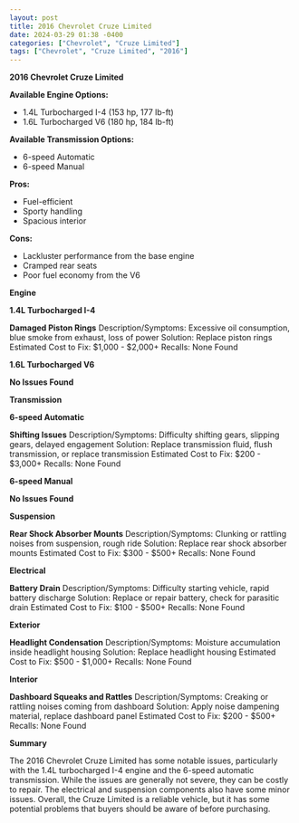 ```yaml
---
layout: post
title: 2016 Chevrolet Cruze Limited
date: 2024-03-29 01:38 -0400
categories: ["Chevrolet", "Cruze Limited"]
tags: ["Chevrolet", "Cruze Limited", "2016"]
---
```

**2016 Chevrolet Cruze Limited**

**Available Engine Options:**

* 1.4L Turbocharged I-4 (153 hp, 177 lb-ft)
* 1.6L Turbocharged V6 (180 hp, 184 lb-ft)

**Available Transmission Options:**

* 6-speed Automatic
* 6-speed Manual

**Pros:**
* Fuel-efficient
* Sporty handling
* Spacious interior

**Cons:**
* Lackluster performance from the base engine
* Cramped rear seats
* Poor fuel economy from the V6

**Engine**

**1.4L Turbocharged I-4**

**Damaged Piston Rings**
Description/Symptoms: Excessive oil consumption, blue smoke from exhaust, loss of power
Solution: Replace piston rings
Estimated Cost to Fix: $1,000 - $2,000+
Recalls: None Found

**1.6L Turbocharged V6**

**No Issues Found**

**Transmission**

**6-speed Automatic**

**Shifting Issues**
Description/Symptoms: Difficulty shifting gears, slipping gears, delayed engagement
Solution: Replace transmission fluid, flush transmission, or replace transmission
Estimated Cost to Fix: $200 - $3,000+
Recalls: None Found

**6-speed Manual**

**No Issues Found**

**Suspension**

**Rear Shock Absorber Mounts**
Description/Symptoms: Clunking or rattling noises from suspension, rough ride
Solution: Replace rear shock absorber mounts
Estimated Cost to Fix: $300 - $500+
Recalls: None Found

**Electrical**

**Battery Drain**
Description/Symptoms: Difficulty starting vehicle, rapid battery discharge
Solution: Replace or repair battery, check for parasitic drain
Estimated Cost to Fix: $100 - $500+
Recalls: None Found

**Exterior**

**Headlight Condensation**
Description/Symptoms: Moisture accumulation inside headlight housing
Solution: Replace headlight housing
Estimated Cost to Fix: $500 - $1,000+
Recalls: None Found

**Interior**

**Dashboard Squeaks and Rattles**
Description/Symptoms: Creaking or rattling noises coming from dashboard
Solution: Apply noise dampening material, replace dashboard panel
Estimated Cost to Fix: $200 - $500+
Recalls: None Found

**Summary**

The 2016 Chevrolet Cruze Limited has some notable issues, particularly with the 1.4L turbocharged I-4 engine and the 6-speed automatic transmission. While the issues are generally not severe, they can be costly to repair. The electrical and suspension components also have some minor issues. Overall, the Cruze Limited is a reliable vehicle, but it has some potential problems that buyers should be aware of before purchasing.
